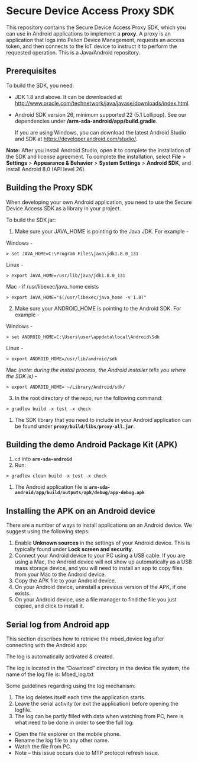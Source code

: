 # Secure Device Access Proxy SDK

This repository contains the Secure Device Access Proxy SDK, which you can use in Android applications to implement a **proxy**. A proxy is an application that logs into Pelion Device Management, requests an access token, and then connects to the IoT device to instruct it to perform the requested operation. This is a Java/Android repository.


## Prerequisites

To build the SDK, you need:
* JDK 1.8 and above. It can be downloaded at http://www.oracle.com/technetwork/java/javase/downloads/index.html.
* Android SDK version 26, minimum supported 22 (5.1 Lollipop). See our dependencies under **/arm-sda-android/app/build.gradle**.

    If you are using Windows, you can download the latest Android Studio and SDK at https://developer.android.com/studio/.

<span class="notes">**Note:** After you install Android Studio, open it to complete the installation of the SDK and license agreement. To complete the installation, select **File** > **Settings** > **Appearance & Behavior** > **System Settings** > **Android SDK**, and install Android 8.0 (API level 26).</span>

## Building the Proxy SDK

When developing your own Android application, you need to use the Secure Device Access SDK as a library in your project.

To build the SDK jar:

1. Make sure your JAVA_HOME is pointing to the Java JDK. For example -

Windows -

`> set JAVA_HOME=C:\Program Files\java\jdk1.8.0_131`

Linux -

`> export JAVA_HOME=/usr/lib/java/jdk1.8.0_131`

Mac -
if /usr/libexec/java_home exists

`> export JAVA_HOME="$(/usr/libexec/java_home -v 1.8)"`

2. Make sure your ANDROID_HOME is pointing to the Android SDK. For example -

Windows -

`> set ANDROID_HOME=C:\Users\user\appdata\local\Android\Sdk`

Linux -

`> export ANDROID_HOME=/usr/lib/android/sdk`

Mac *(note: during the install process, the Android installer tells you where the SDK is)* -

`> export ANDROID_HOME= ~/Library/Android/sdk/`


3. In the root directory of the repo, run the following command:

`> gradlew build -x test -x check`

1. The SDK library that you need to include in your Android application can be found under **`proxy/build/libs/proxy-all.jar`**.

## Building the demo Android Package Kit (APK)

1. `cd` into **`arm-sda-android`**
1. Run:
```
> gradlew clean build -x test -x check
```
1. The Android application file is **`arm-sda-android/app/build/outputs/apk/debug/app-debug.apk`**


## Installing the APK on an Android device

There are a number of ways to install applications on an Android device. We suggest using the following steps:

1. Enable **Unknown sources** in the settings of your Android device. This is typically found under **Lock screen and security**.
1. Connect your Android device to your PC using a USB cable. If you are using a Mac, the Android device will not show up automatically as a USB mass storage device, and you will need to install an app to copy files from your Mac to the Android device.
1. Copy the APK file to your Android device.
1. On your Android device, uninstall a previous version of the APK, if one exists.
1. On your Android device, use a file manager to find the file you just copied, and click to install it.

## Serial log from Android app

This section describes how to retrieve the mbed_device log after connecting with the Android app:

The log is automatically activated & created.

The log is located in the “Download” directory in the device file system, the name of the log file is: Mbed_log.txt

Some guidelines regarding using the log mechanism:
1.	The log deletes itself each time the application starts.
1.	Leave the serial activity (or exit the application) before opening the logfile.
1.	The log can be partly filled with data when watching from PC, here is what need to be done in order to see the full log:
*	Open the file explorer on the mobile phone.
*	Rename the log file to any other name.
*	Watch the file from PC.
*	Note – this issue occurs due to MTP protocol refresh issue.

